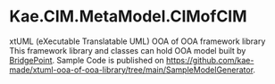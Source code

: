 ﻿# Kae.CIM.MetaModel.CIMofCIM  
xtUML (eXecutable Translatable UML) OOA of OOA framework library  
This framework library and classes can hold OOA model built by [BridgePoint](https://github.com/xtuml/bridgepoint).
Sample Code is published on https://github.com/kae-made/xtuml-ooa-of-ooa-library/tree/main/SampleModelGenerator.
